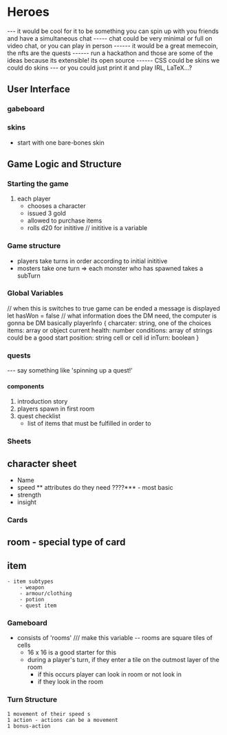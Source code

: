 # Heroes

--- it would be cool for it to be something you can spin up with you friends and have a simultaneous chat
----- chat could be very minimal or full on video chat, or  you can play in person
------ it would be a great memecoin, the nfts are the quests
------ run a hackathon and those are some of the ideas because its extensible! its open source 
------ CSS could be skins we could do skins
--- or you could just print it and play IRL, LaTeX...? 


## User Interface
### gabeboard 
### skins
- start with one bare-bones skin

## Game Logic and Structure
### Starting the game
1. each player 
	- chooses a character
	- issued 3 gold
	- allowed to purchase items
    - rolls d20 for inititive // inititive is a variable


### Game structure
 - players take turns in order according to initial inititive
 - mosters take one turn
	 => each monster who has spawned takes a subTurn

### Global Variables
// when this is switches to true game can be ended a message is displayed  
let hasWon = false
// what information does the DM need, the computer is gonna be DM basically 
playerInfo {
    charcater: string, one of the choices
    items: array or object
    current health: number
    conditions: array of strings could be a good start
    position: string cell or cell id
    inTurn: boolean
}

### quests
--- say something like 'spinning up a quest!'

#### components
1. introduction story
2. players spawn in first room
3. quest checklist
    - list of items that must be fulfilled in order to 

### Sheets
## character sheet
- Name
- speed
** attributes do they need ????*** - most basic
- strength
- insight

### Cards
## room - special type of card
## item
    - item subtypes
        - weapon
        - armour/clothing
        - potion
        - quest item

### Gameboard
- consists of 'rooms' /// make this variable 
-- rooms are square tiles of cells
    - 16 x 16 is a good starter for this
    - during a player's turn, if they enter a tile on the outmost layer of the room
        - if this occurs player can look in room or not look in
        - if they look in the room


### Turn Structure
	1 movement of their speed s
	1 action - actions can be a movement
	1 bonus-action

